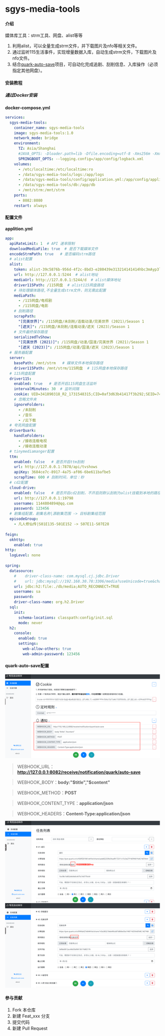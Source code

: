 # sgys-media-tools

#### 介绍
媒体库工具：strm工具、网盘、alist等等
1. 利用alist，可以全量生成strm文件，并下载图片及nfo等相关文件。
2. 通过监听115生活事件，实现增量数据入库，自动生成strm文件，下载图片及nfo文件。
3. 结合[quark-auto-save](https://github.com/Cp0204/quark-auto-save)项目，可自动化完成追剧、刮削信息、入库操作（必须指定其他网盘）。

#### 安装教程
##### 通过Docker安装
**docker-compose.yml**

```yml
services:
  sgys-media-tools:
    container_name: sgys-media-tools
    image: sgys-media-tools:1.0
    network_mode: bridge 
    environment:
      TZ: Asia/Shanghai
      #JAVA_OPTS: -Dloader.path=lib -Dfile.encoding=utf-8 -Xms256m -Xmx256m -Xss256k -XX:MetaspaceSize=64m -XX:+UseG1GC -XX:MaxGCPauseMillis=100 -XX:+AlwaysPreTouch -XX:-OmitStackTraceInFastThrow #Docerfile中有默认配置，可在此处选择覆盖
      SPRINGBOOT_OPTS: --logging.config=/app/config/logback.xml
    volumes:
      - /etc/localtime:/etc/localtime:ro
      - /data/sgys-media-tools/logs:/app/logs
      - /data/sgys-media-tools/config/application.yml:/app/config/application.yml
      - /data/sgys-media-tools/db:/app/db
      - /mnt/strm:/mnt/strm
    ports:
      - 8082:8080
    restart: always

```
#### 配置文件
**applition.yml**
```yml
app:
  apiRateLimit: 1  # API 速率限制
  downloadMediaFile: true  # 是否下载媒体文件
  encodeStrmPath: true   # 是否编码strm路径
  # alist配置
  alist:
    token: alist-39c5876b-956d-4f2c-8bd3-e280439e313214141414hbc3mAyp3l7sb8AlTkT  # alist token
    url: http://127.0.0.1:5244  # alist地址
    mediaUrl: http://127.0.0.1:5244/d  # alist媒体地址
    driver115Path: /115网盘  # alist115网盘路径
    # 待处理媒体路径,不全量生成strm文件，则无需此配置
    mediaPath:
      - /115网盘/电视剧
      - /115网盘/电影
    # 刮削路径
    scrapPath:
      "[完美世界]": /115网盘/未刮削/连载动漫/完美世界 (2021)/Season 1
      "[遮天]": /115网盘/未刮削/连载动漫/遮天 (2023)/Season 1
    # 文件最终保存路径
    serializedTvShow:
      "[完美世界 (2021)]": /115网盘/动漫/国漫/完美世界 (2021)/Season 1
      "[遮天 (2023)]": /115网盘/动漫/国漫/遮天 (2023)/Season 1
  # 服务器配置
  server:
    basePath: /mnt/strm   # 媒体文件本地保存路径
    driver115Path: /mnt/strm/115网盘  # 115网盘本地保存路径
  # 115网盘配置
  driver115:
    enabled: true   # 是否开启115网盘生活监听
    intervalMinutes: 30  # 监听间隔
    cookie: UID=341890318_R2_1731548315;CID=0af3d63b41417f3b292;SEID=7456fe87bf1a4214140d5f3b7f2360682f6ab8e5b965231ce10942141751c7
    # 忽略文件夹
    ignoreFolders:
      - /未刮削
      - /音乐
      - /云下载
  # 夸克网盘配置
  driverQuark:
    handleFolders:
      - /接收连载电视
      - /接收连载动漫
  # tinymediamanger配置
  ttm:
    enabled: false   # 是否开启ttm刮削
    url: http://127.0.0.1:7878/api/tvshows
    apiKey: 3684ce7c-8917-4a75-af06-6be611bafbe5
    scrapTime: 600 # 刮削时间，单位：秒
  # cd2配置
  cloud-drive:
    enabled: false   # 是否开启cd2刮削，不开启则默认刮削为alist挂载到本地的路径（通过ttm刮削alist挂载的115可能会有垃圾文件未删除，强迫症建议打开cd2，不在意的话关闭即可）
    url: http://127.0.0.1:19798
    username: 1144804894@qq.com
    password: 123456
  # 剧集组配置，剧集名称|源剧集范围 -> 目标剧集组范围
  episodeGroup:
    - 凡人修仙传|S01E135-S01E152 -> S07E11-S07E28

feign:
  okhttp:
    enabled: true
http:
  logLevel: none

spring:
  datasource:
    #    driver-class-name: com.mysql.cj.jdbc.Driver
    #    url: jdbc:mysql://192.168.30.78:3306/media?useUnicode=true&characterEncoding=utf-8&useSSL=false&serverTimezone=Asia/Shanghai
    url: jdbc:h2:file:./db/media;AUTO_RECONNECT=TRUE
    username: sa
    password:
    driver-class-name: org.h2.Driver
  sql:
    init:
      schema-locations: classpath:config/init.sql
      mode: never
  h2:
    console:
      enabled: true
      settings:
        web-allow-others: true
        web-admin-password: 123456
```

#### quark-auto-save配置
![quark-auto-save](./img/quark-auto-save.png)
> WEBHOOK_URL：**http://127.0.0.1:8082/receive/notification/quark/auto-save**

> WEBHOOK_BODY：**body:"\$title","\$content"**

> WEBHOOK_METHOD：**POST**

> WEBHOOK_CONTENT_TYPE：**application/json**

> WEBHOOK_HEADERS：**Content-Type:application/json**

![任务配置1](./img/任务配置1.png)
![任务配置2](./img/任务配置2.png)

#### 参与贡献

1.  Fork 本仓库
2.  新建 Feat_xxx 分支
3.  提交代码
4.  新建 Pull Request
